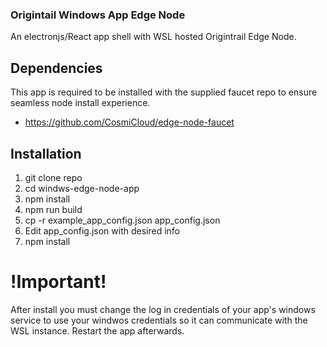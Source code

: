 ### Origintail Windows App Edge Node

An electronjs/React app shell with WSL hosted Origintrail Edge Node.

## Dependencies

This app is required to be installed with the supplied faucet repo to ensure seamless node install experience.

- https://github.com/CosmiCloud/edge-node-faucet

## Installation

1. git clone repo
2. cd windws-edge-node-app
3. npm install
4. npm run build
5. cp -r example_app_config.json app_config.json
6. Edit app_config.json with desired info
7. npm install

# !Important!

After install you must change the log in credentials of your app's windows service to use your windwos credentials so it can communicate with the WSL instance. Restart the app afterwards.

